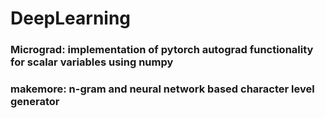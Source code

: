 # DeepLearning

### Micrograd: implementation of pytorch autograd functionality for scalar variables using numpy
### makemore: n-gram and neural network based character level generator

